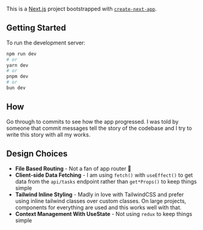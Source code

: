This is a [Next.js](https://nextjs.org) project bootstrapped with [`create-next-app`](https://nextjs.org/docs/pages/api-reference/create-next-app).

## Getting Started

To run the development server:

```bash
npm run dev
# or
yarn dev
# or
pnpm dev
# or
bun dev
```

## How
Go through to commits to see how the app progressed. I was told by someone that commit messages tell the story of the codebase and I try to write this story with all my works.

## Design Choices
- **File Based Routing** - Not a fan of app router 🧛
- **Client-side Data Fetching** - I am using `fetch()` with `useEffect()` to get data from the `api/tasks` endpoint rather than `get*Props()` to keep things simple
- **Tailwind Inline Styling** - Madly in love with TailwindCSS and prefer using inline tailwind classes over custom classes. On large projects, components for everything are used and this works well with that.
- **Context Management With UseState** - Not using `redux` to keep things simple
